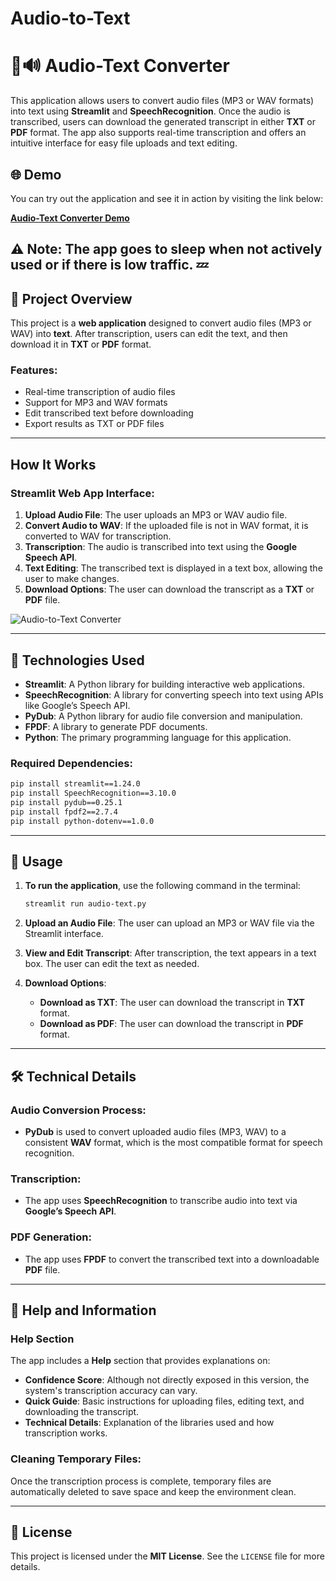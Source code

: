# Audio-to-Text

# 🎤🔊 Audio-Text Converter

This application allows users to convert audio files (MP3 or WAV formats) into text using **Streamlit** and **SpeechRecognition**. Once the audio is transcribed, users can download the generated transcript in either **TXT** or **PDF** format. The app also supports real-time transcription and offers an intuitive interface for easy file uploads and text editing.

## 🌐 Demo

You can try out the application and see it in action by visiting the link below:

[**Audio-Text Converter Demo**](https://audio-to-text-t982.onrender.com)

⚠️ **Note**: The app goes to sleep when not actively used or if there is low traffic. 💤
---

## 📌 Project Overview

This project is a **web application** designed to convert audio files (MP3 or WAV) into **text**. After transcription, users can edit the text, and then download it in **TXT** or **PDF** format.

### Features:
- Real-time transcription of audio files
- Support for MP3 and WAV formats
- Edit transcribed text before downloading
- Export results as TXT or PDF files

---

## How It Works

### Streamlit Web App Interface:
1. **Upload Audio File**: The user uploads an MP3 or WAV audio file.
2. **Convert Audio to WAV**: If the uploaded file is not in WAV format, it is converted to WAV for transcription.
3. **Transcription**: The audio is transcribed into text using the **Google Speech API**.
4. **Text Editing**: The transcribed text is displayed in a text box, allowing the user to make changes.
5. **Download Options**: The user can download the transcript as a **TXT** or **PDF** file.

![Audio-to-Text Converter](https://your-image-link-here.com)

---

## 🔧 Technologies Used

- **Streamlit**: A Python library for building interactive web applications.
- **SpeechRecognition**: A library for converting speech into text using APIs like Google’s Speech API.
- **PyDub**: A Python library for audio file conversion and manipulation.
- **FPDF**: A library to generate PDF documents.
- **Python**: The primary programming language for this application.

### Required Dependencies:
```bash
pip install streamlit==1.24.0
pip install SpeechRecognition==3.10.0
pip install pydub==0.25.1
pip install fpdf2==2.7.4
pip install python-dotenv==1.0.0
```

---

## 🚀 Usage

1. **To run the application**, use the following command in the terminal:
   ```bash
   streamlit run audio-text.py
   ```

2. **Upload an Audio File**: The user can upload an MP3 or WAV file via the Streamlit interface.

3. **View and Edit Transcript**: After transcription, the text appears in a text box. The user can edit the text as needed.

4. **Download Options**:
   - **Download as TXT**: The user can download the transcript in **TXT** format.
   - **Download as PDF**: The user can download the transcript in **PDF** format.

---

## 🛠️ Technical Details

### Audio Conversion Process:
- **PyDub** is used to convert uploaded audio files (MP3, WAV) to a consistent **WAV** format, which is the most compatible format for speech recognition.

### Transcription:
- The app uses **SpeechRecognition** to transcribe audio into text via **Google’s Speech API**.

### PDF Generation:
- The app uses **FPDF** to convert the transcribed text into a downloadable **PDF** file.

---

## 📖 Help and Information

### Help Section
The app includes a **Help** section that provides explanations on:
- **Confidence Score**: Although not directly exposed in this version, the system's transcription accuracy can vary.
- **Quick Guide**: Basic instructions for uploading files, editing text, and downloading the transcript.
- **Technical Details**: Explanation of the libraries used and how transcription works.

### Cleaning Temporary Files:
Once the transcription process is complete, temporary files are automatically deleted to save space and keep the environment clean.

---

## 📄 License

This project is licensed under the **MIT License**. See the `LICENSE` file for more details.
